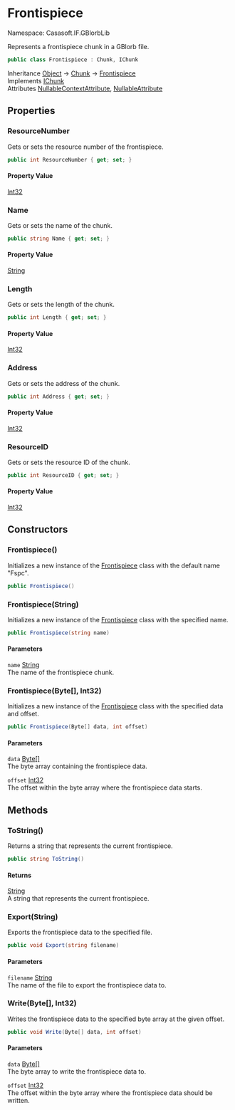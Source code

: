 # Frontispiece

Namespace: Casasoft.IF.GBlorbLib

Represents a frontispiece chunk in a GBlorb file.

```csharp
public class Frontispiece : Chunk, IChunk
```

Inheritance [Object](https://docs.microsoft.com/en-us/dotnet/api/system.object) → [Chunk](./casasoft.if.gblorblib.chunk) → [Frontispiece](./casasoft.if.gblorblib.frontispiece)<br>
Implements [IChunk](./casasoft.if.gblorblib.ichunk)<br>
Attributes [NullableContextAttribute](https://docs.microsoft.com/en-us/dotnet/api/system.runtime.compilerservices.nullablecontextattribute), [NullableAttribute](https://docs.microsoft.com/en-us/dotnet/api/system.runtime.compilerservices.nullableattribute)

## Properties

### **ResourceNumber**

Gets or sets the resource number of the frontispiece.

```csharp
public int ResourceNumber { get; set; }
```

#### Property Value

[Int32](https://docs.microsoft.com/en-us/dotnet/api/system.int32)<br>

### **Name**

Gets or sets the name of the chunk.

```csharp
public string Name { get; set; }
```

#### Property Value

[String](https://docs.microsoft.com/en-us/dotnet/api/system.string)<br>

### **Length**

Gets or sets the length of the chunk.

```csharp
public int Length { get; set; }
```

#### Property Value

[Int32](https://docs.microsoft.com/en-us/dotnet/api/system.int32)<br>

### **Address**

Gets or sets the address of the chunk.

```csharp
public int Address { get; set; }
```

#### Property Value

[Int32](https://docs.microsoft.com/en-us/dotnet/api/system.int32)<br>

### **ResourceID**

Gets or sets the resource ID of the chunk.

```csharp
public int ResourceID { get; set; }
```

#### Property Value

[Int32](https://docs.microsoft.com/en-us/dotnet/api/system.int32)<br>

## Constructors

### **Frontispiece()**

Initializes a new instance of the [Frontispiece](./casasoft.if.gblorblib.frontispiece) class with the default name "Fspc".

```csharp
public Frontispiece()
```

### **Frontispiece(String)**

Initializes a new instance of the [Frontispiece](./casasoft.if.gblorblib.frontispiece) class with the specified name.

```csharp
public Frontispiece(string name)
```

#### Parameters

`name` [String](https://docs.microsoft.com/en-us/dotnet/api/system.string)<br>
The name of the frontispiece chunk.

### **Frontispiece(Byte[], Int32)**

Initializes a new instance of the [Frontispiece](./casasoft.if.gblorblib.frontispiece) class with the specified data and offset.

```csharp
public Frontispiece(Byte[] data, int offset)
```

#### Parameters

`data` [Byte[]](https://docs.microsoft.com/en-us/dotnet/api/system.byte)<br>
The byte array containing the frontispiece data.

`offset` [Int32](https://docs.microsoft.com/en-us/dotnet/api/system.int32)<br>
The offset within the byte array where the frontispiece data starts.

## Methods

### **ToString()**

Returns a string that represents the current frontispiece.

```csharp
public string ToString()
```

#### Returns

[String](https://docs.microsoft.com/en-us/dotnet/api/system.string)<br>
A string that represents the current frontispiece.

### **Export(String)**

Exports the frontispiece data to the specified file.

```csharp
public void Export(string filename)
```

#### Parameters

`filename` [String](https://docs.microsoft.com/en-us/dotnet/api/system.string)<br>
The name of the file to export the frontispiece data to.

### **Write(Byte[], Int32)**

Writes the frontispiece data to the specified byte array at the given offset.

```csharp
public void Write(Byte[] data, int offset)
```

#### Parameters

`data` [Byte[]](https://docs.microsoft.com/en-us/dotnet/api/system.byte)<br>
The byte array to write the frontispiece data to.

`offset` [Int32](https://docs.microsoft.com/en-us/dotnet/api/system.int32)<br>
The offset within the byte array where the frontispiece data should be written.
